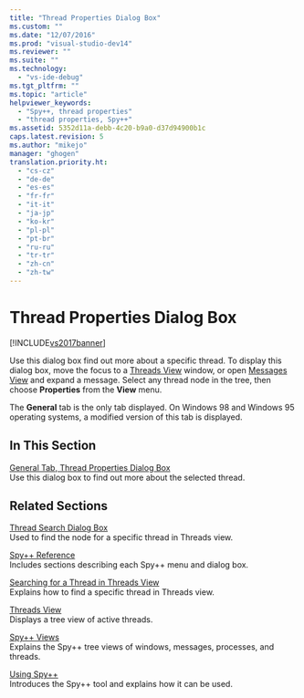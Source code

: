```yaml
---
title: "Thread Properties Dialog Box"
ms.custom: ""
ms.date: "12/07/2016"
ms.prod: "visual-studio-dev14"
ms.reviewer: ""
ms.suite: ""
ms.technology: 
  - "vs-ide-debug"
ms.tgt_pltfrm: ""
ms.topic: "article"
helpviewer_keywords: 
  - "Spy++, thread properties"
  - "thread properties, Spy++"
ms.assetid: 5352d11a-debb-4c20-b9a0-d37d94900b1c
caps.latest.revision: 5
ms.author: "mikejo"
manager: "ghogen"
translation.priority.ht: 
  - "cs-cz"
  - "de-de"
  - "es-es"
  - "fr-fr"
  - "it-it"
  - "ja-jp"
  - "ko-kr"
  - "pl-pl"
  - "pt-br"
  - "ru-ru"
  - "tr-tr"
  - "zh-cn"
  - "zh-tw"
---
```

# Thread Properties Dialog Box
[!INCLUDE[vs2017banner](../code-quality/includes/vs2017banner.md)]

Use this dialog box find out more about a specific thread. To display this dialog box, move the focus to a [Threads View](../debugger/threads-view.md) window, or open [Messages View](../debugger/messages-view.md) and expand a message. Select any thread node in the tree, then choose **Properties** from the **View** menu.  
  
 The **General** tab is the only tab displayed. On Windows 98 and Windows 95 operating systems, a modified version of this tab is displayed.  
  
## In This Section  
 [General Tab, Thread Properties Dialog Box](../debugger/general-tab--thread-properties-dialog-box.md)  
 Use this dialog box to find out more about the selected thread.  
  
## Related Sections  
 [Thread Search Dialog Box](../debugger/thread-search-dialog-box.md)  
 Used to find the node for a specific thread in Threads view.  
  
 [Spy++ Reference](../debugger/spy---reference.md)  
 Includes sections describing each Spy++ menu and dialog box.  
  
 [Searching for a Thread in Threads View](../debugger/how-to--search-for-a-thread-in-threads-view.md)  
 Explains how to find a specific thread in Threads view.  
  
 [Threads View](../debugger/threads-view.md)  
 Displays a tree view of active threads.  
  
 [Spy++ Views](../debugger/spy---views.md)  
 Explains the Spy++ tree views of windows, messages, processes, and threads.  
  
 [Using Spy++](../debugger/using-spy--.md)  
 Introduces the Spy++ tool and explains how it can be used.